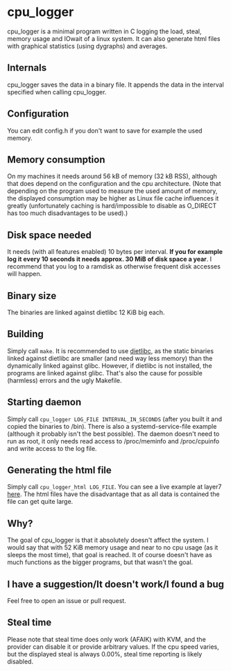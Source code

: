 # cpu_logger
cpu_logger is a minimal program written in C logging the load, steal, memory usage and IOwait of a linux system. It can also generate html files with graphical statistics (using dygraphs) and averages.

## Internals
cpu_logger saves the data in a binary file. It appends the data in the interval specified when calling cpu_logger.

## Configuration
You can edit config.h if you don't want to save for example the used memory.

## Memory consumption
On my machines it needs around 56 kB of memory (32 kB RSS), although that does depend on the configuration and the cpu architecture. (Note that depending on the program used to measure the used amount of memory, the displayed consumption may be higher as Linux file cache influences it greatly (unfortunately caching is hard/impossible to disable as O_DIRECT has too much disadvantages to be used).)

## Disk space needed
It needs (with all features enabled) 10 bytes per interval. **If you for example log it every 10 seconds it needs approx. 30 MiB of disk space a year**. I recommend that you log to a ramdisk as otherwise frequent disk accesses will happen.

## Binary size
The binaries are linked against dietlibc 12 KiB big each.

## Building
Simply call `make`.
It is recommended to use [dietlibc](https://www.fefe.de/dietlibc), as the static binaries linked against dietlibc are smaller (and need way less memory) than the dynamically linked against glibc. However, if dietlibc is not installed, the programs are linked against glibc. That's also the cause for possible (harmless) errors and the ugly Makefile.

## Starting daemon
Simply call `cpu_logger LOG_FILE INTERVAL_IN_SECONDS` (after you built it and copied the binaries to /bin). There is also a systemd-service-file example (although it probably isn't the best possible). The daemon doesn't need to run as root, it only needs read access to /proc/meminfo and /proc/cpuinfo and write access to the log file.

## Generating the html file
Simply call `cpu_logger_html LOG_FILE`. You can see a live example at layer7 [here](https://0l7.0lt.de/cpu.php). The html files have the disadvantage that as all data is contained the file can get quite large.

## Why?
The goal of cpu_logger is that it absolutely doesn't affect the system. I would say that with 52 KiB memory usage and near to no cpu usage (as it sleeps the most time), that goal is reached. It of course doesn't have as much functions as the bigger programs, but that wasn't the goal.

## I have a suggestion/It doesn't work/I found a bug
Feel free to open an issue or pull request.

## Steal time
Please note that steal time does only work (AFAIK) with KVM, and the provider can disable it or provide arbitrary values. If the cpu speed varies, but the displayed steal is always 0.00%, steal time reporting is likely disabled.
